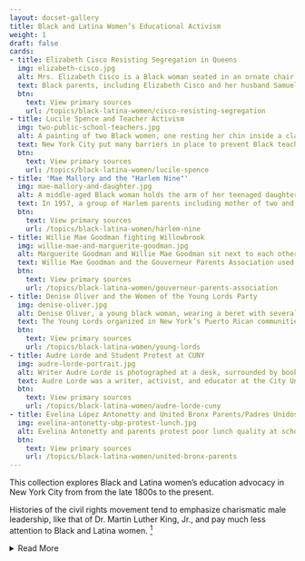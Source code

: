 ```yaml
---
layout: docset-gallery
title: Black and Latina Women’s Educational Activism
weight: 1
draft: false
cards:
- title: Elizabeth Cisco Resisting Segregation in Queens
  img: elizabeth-cisco.jpg
  alt: Mrs. Elizabeth Cisco is a Black woman seated in an ornate chair and wearing a formal full-length dress
  text: Black parents, including Elizabeth Cisco and her husband Samuel Cisco, resisted the policy of school segregation. Their actions helped change New York state law.
  btn:
    text: View primary sources
    url: /topics/black-latina-women/cisco-resisting-segregation
- title: Lucile Spence and Teacher Activism 
  img: two-public-school-teachers.jpg
  alt: A painting of two Black women, one resting her chin inside a clasped hand and the other holding a notebook. They both look directly at the viewer.
  text: New York City put many barriers in place to prevent Black teachers from getting jobs. Many of the Black teachers who cleared these hurdles worked together and found a variety of ways to seek equality for New York students.
  btn:
    text: View primary sources
    url: /topics/black-latina-women/lucile-spence
- title: 'Mae Mallory and the "Harlem Nine"'
  img: mae-mallory-and-daughter.jpg
  alt: A middle-aged Black woman holds the arm of her teenaged daughter. They stand in a doorway, likely at a school.
  text: In 1957, a group of Harlem parents including mother of two and activist Mae Mallory, sued the Board of Education. Then they organized a boycott to highlight segregation and inequality in their children’s junior high schools.
  btn:
    text: View primary sources
    url: /topics/black-latina-women/harlem-nine
- title: Willie Mae Goodman fighting Willowbrook
  img: willie-mae-and-marguerite-goodman.jpg
  alt: Marguerite Goodman and Willie Mae Goodman sit next to each other. Both are smiling.
  text: Willie Mae Goodman and the Gouverneur Parents Association used legal suits,direct protest, and persuasion to try to improve the treatment of children with developmental disabilities like Margeurite Goodman.
  btn:
    text: View primary sources
    url: /topics/black-latina-women/gouverneur-parents-association
- title: Denise Oliver and the Women of the Young Lords Party
  img: denise-oliver.jpg
  alt: Denise Oliver, a young black woman, wearing a beret with several political buttons and a collared leather jacket. She's holding a cup and smoking a cigarette and has a somber expression on her face.
  text: The Young Lords organized in New York’s Puerto Rican communities starting in 1969. They a range of issues that they saw affecting Puerto Ricans, including poor sanitation, poor health care, hunger, and poor education.
  btn:
    text: View primary sources
    url: /topics/black-latina-women/young-lords
- title: Audre Lorde and Student Protest at CUNY
  img: audre-lorde-portrait.jpg
  alt: Writer Audre Lorde is photographed at a desk, surrounded by books and papers.
  text: Audre Lorde was a writer, activist, and educator at the City University of New York. She worked with student activists who were part of the movement to make CUNY’s enrollment and curriculum more inclusive of Black and Puerto Rican students.  
  btn:
    text: View primary sources
    url: /topics/black-latina-women/audre-lorde-cuny
- title: Evelina López Antonetty and United Bronx Parents/Padres Unidos del Bronx
  img: evelina-antonetty-ubp-protest-lunch.jpg
  alt: Evelina Antonetty and parents protest poor lunch quality at schools. One woman is carrying a child, walking across Federal Plaza in Manhattan and other parents carry large plastic bags of food. 
  btn:
    text: View primary sources
    url: /topics/black-latina-women/united-bronx-parents
---
```


This collection explores Black and Latina women’s education advocacy in New York City from  from the late 1800s to the present.
  
Histories of the civil rights movement tend to emphasize charismatic male leadership, like that of Dr. Martin Luther King, Jr., and pay much less attention to Black and Latina women. [^1]

<details class="readmore">
  <summary>Read More</summary>
  
They also tend to focus on activism against racism and racial segregation more than struggles against ableism and for disability rights. And when they do document disability rights struggles, they tend to focus on white activists and white disabled people rather than Black or Latinx disabled people and activists. Accounts of this history almost always neglect the ways that racism and ableism have been connected over time, and how some activists fought against both together.[^2]

Black and Latina women saw that segregation was a problem in their city. They identified a range of racist and ableist policies that caused it, and criticized the culture of poverty theories that blamed Black and Latinx families for their children's educational deficits. They found multiple ways to challenge segregation. They went to court, organized boycotts, demanded policy changes, pushed for new opportunities for their community’s children, advocated for their own children, and much more. Some created educational spaces within their activist groups. Some did this work as parents, some as teachers, and some as community organizers. Some were all three.

In each document set you will see an image of an activist or activists. These images make us think about representation - meaning how people present themselves to others and how they are represented by others. How do the different women in these portraits choose to represent themselves? Or, who chose to represent these women, how, and why? How do representations matter for how we understand the past, and how we think about the present?

Scholar Kimberlé Crenshaw provided the term “intersectionality” to describe the ways racism, sexism, classism, ableism, and other forms of discrimination intersect, interact, and overlap with one another.[^3] For example, Black women face both racism and sexism not as separate challenges, but in connection with one another. Sexuality and gender identity also interact with racism and sexism. Black or Latina women who are disabled experience ableism and disability differently than their white peers, for example. As you read about each of these women’s lives, consider how they experienced multiple oppressions, shaped their own identities, and decided how they would fight for justice. How do their experiences and their ambitions feel similar to, or different from, yours today?

[^1]: Jeanne Theoharis, *A More Beautiful and Terrible History: The Uses and Misuses of Civil Rights History* (Boston: Beacon Press, 2018), chapter 7.

[^2]: Sins Invalid, *Skin, Tooth and Bone: The Basis of Movement is Our People: a Disability Justice Primer* (Berkeley: Sins Invalid, 2019); Sami Schalk, Black Disability Politics (Durham, NC: Duke University Press, 2022), and see [Schalk’s discussion of her work on Getting Curious with Jonathan Van Ness](https://jonathanvanness.com/podcast/whats-at-the-heart-of-black-disability-politics-with-professor-sami-schalk/).

[^3]: Kimberlé Crenshaw, “Demarginalizing the Intersection of Race and Sex: A Black Feminist Critique of Antidiscrimination Doctrine, Feminist Theory and Antiracist Politics,” University of Chicago Legal Forum iss. 1, article 8 (1989), [https://chicagounbound.uchicago.edu/cgi/viewcontent.cgi?article=1052&context=uclf](https://chicagounbound.uchicago.edu/cgi/viewcontent.cgi?article=1052&context=uclf) and [this interview with Columbia Law School](https://www.law.columbia.edu/news/archive/kimberle-crenshaw-intersectionality-more-two-decades-later). For a similar formulation of this idea that predates Crenshaw’s article, you can view [the 1977 Combahee River Collective Statement here](https://americanstudies.yale.edu/sites/default/files/files/Keyword%20Coalition_Readings.pdf).
